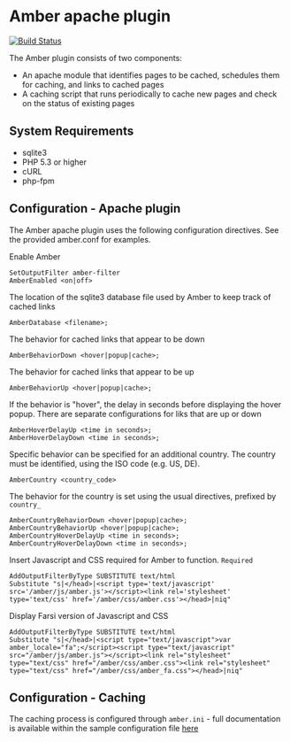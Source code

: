 # Amber apache plugin #

[![Build Status](https://travis-ci.org/berkmancenter/robustness_apache.png?branch=master)](https://travis-ci.org/berkmancenter/robustness_apache)

The Amber plugin consists of two components:

* An apache module that identifies pages to be cached, schedules them for caching, and links to cached pages
* A caching script that runs periodically to cache new pages and check on the status of existing pages

## System Requirements ##

* sqlite3
* PHP 5.3 or higher
* cURL
* php-fpm

## Configuration - Apache plugin ##

The Amber apache plugin uses the following configuration directives. See the provided amber.conf for examples. 

Enable Amber

    SetOutputFilter amber-filter
    AmberEnabled <on|off>

The location of the sqlite3 database file used by Amber to keep track of cached links

    AmberDatabase <filename>;

The behavior for cached links that appear to be down

    AmberBehaviorDown <hover|popup|cache>;

The behavior for cached links that appear to be up

    AmberBehaviorUp <hover|popup|cache>;

If the behavior is "hover", the delay in seconds before displaying the hover popup. There are separate configurations for liks that are up or down

    AmberHoverDelayUp <time in seconds>;
    AmberHoverDelayDown <time in seconds>;

Specific behavior can be specified for an additional country. The country must be identified, using the ISO code (e.g. US, DE). 

    AmberCountry <country_code>

The behavior for the country is set using the usual directives, prefixed by ```country_```

    AmberCountryBehaviorDown <hover|popup|cache>;
    AmberCountryBehaviorUp <hover|popup|cache>;
    AmberCountryHoverDelayUp <time in seconds>;
    AmberCountryHoverDelayDown <time in seconds>;

Insert Javascript and CSS required for Amber to function. `Required`

    AddOutputFilterByType SUBSTITUTE text/html
    Substitute "s|</head>|<script type='text/javascript' src='/amber/js/amber.js'></script><link rel='stylesheet' type='text/css' href='/amber/css/amber.css'></head>|niq"

Display Farsi version of Javascript and CSS 

    AddOutputFilterByType SUBSTITUTE text/html
    Substitute "s|</head>|<script type="text/javascript">var amber_locale="fa";</script><script type="text/javascript" src="/amber/js/amber.js"></script><link rel="stylesheet" type="text/css" href="/amber/css/amber.css"><link rel="stylesheet" type="text/css" href="/amber/css/amber_fa.css"></head>|niq"

## Configuration - Caching ##

The caching process is configured through ```amber.ini``` - full documentation is available within the sample configuration file [here](https://github.com/berkmancenter/robustness_common/blob/master/src/amber.ini) 